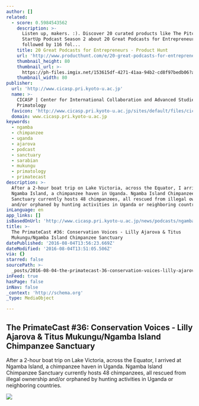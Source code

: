 ```yaml
---
author: []
related:
  - score: 0.5984543562
    description: >-
      Listen up, makers. :). Discover 20 curated products like The Pitch and
      StartUp Podcast Season 2 about 20 Great Podcasts for Entrepreneurs
      followed by 116 fol...
    title: 20 Great Podcasts for Entrepreneurs - Product Hunt
    url: 'http://www.producthunt.com/e/20-great-podcasts-for-entrepreneurs'
    thumbnail_height: 80
    thumbnail_url: >-
      https://ph-files.imgix.net/153615df-4271-41aa-94b2-cd8f97bedb06?auto=format&fit=crop&h=80&w=80&codec=mozjpeg&cs=strip
    thumbnail_width: 80
publisher:
  url: 'http://www.cicasp.pri.kyoto-u.ac.jp'
  name: >-
    CICASP | Center for International Collaboration and Advanced Studies in
    Primatology
  favicon: 'http://www.cicasp.pri.kyoto-u.ac.jp/sites/default/files/cicasp_favicon.ico'
  domain: www.cicasp.pri.kyoto-u.ac.jp
keywords:
  - ngamba
  - chimpanzee
  - uganda
  - ajarova
  - podcast
  - sanctuary
  - sarabian
  - mukungu
  - primatology
  - primatecast
description: >-
  After a 2-hour boat trip on Lake Victoria, across the Equator, I arrived at
  Ngamba Island, a chimpanzee haven in Uganda. Ngamba Island Chimpanzee
  Sanctuary currently hosts 48 chimpanzees, all rescued from illegal ownership
  and/or orphaned by hunting activities in Uganda or neighboring countries.
inLanguage: en
app_links: []
isBasedOnUrl: 'http://www.cicasp.pri.kyoto-u.ac.jp/news/podcasts/ngamba'
title: >-
  The PrimateCast #36: Conservation Voices - Lilly Ajarova & Titus
  Mukungu/Ngamba Island Chimpanzee Sanctuary
datePublished: '2016-08-04T13:56:23.669Z'
dateModified: '2016-08-04T13:51:05.506Z'
via: {}
starred: false
sourcePath: >-
  _posts/2016-08-04-the-primatecast-36-conservation-voices-lilly-ajarova-and-t.md
inFeed: true
hasPage: false
inNav: false
_context: 'http://schema.org'
_type: MediaObject

---
```

<article style=""><h1>The PrimateCast #36: Conservation Voices - Lilly Ajarova &amp; Titus Mukungu/Ngamba Island Chimpanzee Sanctuary</h1><p>After a 2-hour boat trip on Lake Victoria, across the Equator, I arrived at Ngamba Island, a chimpanzee haven in Uganda. Ngamba Island Chimpanzee Sanctuary currently hosts 48 chimpanzees, all rescued from illegal ownership and/or orphaned by hunting activities in Uganda or neighboring countries.</p><img src="http://www.cicasp.pri.kyoto-u.ac.jp/sites/default/files/news/ngamba-podcast-image.jpg" /></article>